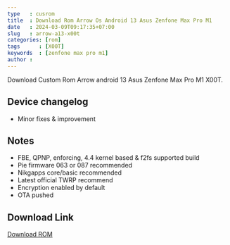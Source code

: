 ```yaml
---
type   : cusrom
title  : Download Rom Arrow Os Android 13 Asus Zenfone Max Pro M1
date   : 2024-03-09T09:17:35+07:00
slug   : arrow-a13-x00t
categories: [rom]
tags      : [X00T]
keywords  : [zenfone max pro m1]
author : 
---
```


Download Custom Rom Arrow android 13 Asus Zenfone Max Pro M1 X00T.

## Device changelog
- Minor fixes & improvement 

## Notes
- FBE, QPNP, enforcing, 4.4 kernel based & f2fs supported build
- Pie firmware 063 or 087 recommended
- Nikgapps core/basic recommended 
- Latest official TWRP recommend 
- Encryption enabled by default
- OTA pushed 


## Download Link
[Download ROM](https://arrowos.net/download)
